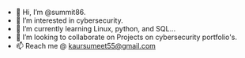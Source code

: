 - 👋 Hi, I’m @summit86.
- 👀 I’m interested in cybersecurity.
- 🌱 I’m currently learning Linux, python, and SQL...
- 💞️ I’m looking to collaborate on Projects on cybersecurity portfolio's.
- 📫 Reach me @ kaursumeet55@gmail.com

<!---
summit86/summit86 is a ✨ special ✨ repository because its `README.md` (this file) appears on your GitHub profile.
You can click the Preview link to take a look at your changes.
--->
